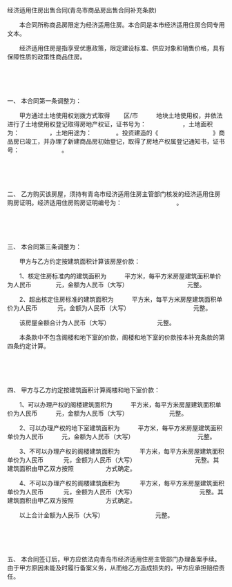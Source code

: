 



经济适用住房出售合同(青岛市商品房出售合同补充条款)



 

　　本合同所称商品房限定为经济适用住房。本合同是本市经济适用住房合同专用文本。

　　经济适用住房是指享受优惠政策，限定建设标准、供应对象和销售价格，具有保障性质的政策性商品住房。

　　 

　　

一、
本合同第一条调整为：

　　甲方通过土地使用权划拨方式取得　　 区/市　　　地块土地使用权，并依法进行了土地使用权登记取得房地产权证，证书号为：　　　　　　，土地面积为：　　　　　，土地用途为：　　　　。投资建造的《　　　　　　　　　》商品房已竣工，并办理了新建商品房初始登记，取得了房地产权属登记通知书，证书号：　　　　　　　。

　　 

　　

二、
乙方购买该房屋，须持有青岛市经济适用住房主管部门核发的经济适用住房购房证明。经济适用住房购房证明编号为：　　　　　　　　　。

　　 

　　

三、
本合同第三条调整为：

　　甲方与乙方约定按建筑面积计算该房屋价款：

　　1、核定住房标准内的建筑面积为　　　平方米，每平方米房屋建筑面积单价为人民币　　　　元，金额为人民币（大写）　　　　　　　　　　 元整。

　　2、超出核定住房标准的建筑面积为　　　平方米，每平方米房屋建筑面积单价为人民币　　　 元，金额为人民币（大写）　　　　　　　　　　　元整。

　　该房屋金额合计为人民币（大写）　　　　　　　　 元整。

　　本条款中不包含阁楼和地下室的价款，阁楼和地下室的价款按本补充条款的第四条约定计算。

　　 

　　

四、
甲方与乙方约定按建筑面积计算阁楼和地下室价款：

　　1、可以办理产权的阁楼建筑面积为　　　平方米，每平方米房屋建筑面积单价为人民币　　　元，金额为人民币（大写）　　　　　　　 元整。

　　2、可以办理产权的地下室建筑面积为　　　平方米，每平方米房屋建筑面积单价为人民币　　　元，金额为人民币（大写）　　　　　　　　　　　元整。

　　3、不可以办理产权的阁楼建筑面积为　　　 平方米，每平方米房屋建筑面积单价为人民币　　　 元，金额为人民币（大写）　　　　　　　　　　 元整。其建筑面积由甲乙双方按照　　　　　 方式确定。

　　4、不可以办理产权的阁楼建筑面积为　　　 平方米，每平方米房屋建筑面积单价为人民币　　　 元，金额为人民币（大写）　　　　　　　　　　　元整。其建筑面积由甲乙双方按照　　　　　 方式确定。

　　以上合计金额为人民币（大写）　　　　　　　　　元整。

　　 

　　

五、
本合同签订后，甲方应依法向青岛市经济适用住房主管部门办理备案手续。由于甲方原因未能及时履行备案义务，从而给乙方造成损失的，甲方应承担赔偿责任。

　　